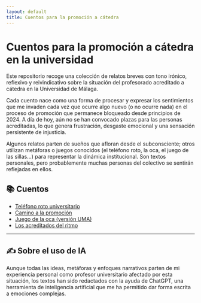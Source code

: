 ```yaml
---
layout: default
title: Cuentos para la promoción a cátedra
---
```


# Cuentos para la promoción a cátedra en la universidad

Este repositorio recoge una colección de relatos breves con tono irónico, reflexivo y reivindicativo sobre la situación del profesorado acreditado a cátedra en la Universidad de Málaga.

Cada cuento nace como una forma de procesar y expresar los sentimientos que me invaden cada vez que ocurre algo nuevo (o no ocurre nada) en el proceso de promoción que permanece bloqueado desde principios de 2024. A día de hoy, aún no se han convocado plazas para las personas acreditadas, lo que genera frustración, desgaste emocional y una sensación persistente de injusticia.

Algunos relatos parten de sueños que afloran desde el subconsciente; otros utilizan metáforas o juegos conocidos (el teléfono roto, la oca, el juego de las sillas...) para representar la dinámica institucional. Son textos personales, pero probablemente muchas personas del colectivo se sentirán reflejadas en ellos.

## 📚 Cuentos

- [Teléfono roto universitario](cuentos/telefono-roto.md)
- [Camino a la promoción](cuentos/camino-a-la-promocion.md)
- [Juego de la oca (versión UMA)](cuentos/juego-de-la-oca.md)
- [Los acreditados del ritmo](cuentos/los-acreditados-del-ritmo.md)

---
## ✍️ Sobre el uso de IA

Aunque todas las ideas, metáforas y enfoques narrativos parten de mi experiencia personal como profesor universitario afectado por esta situación, los textos han sido redactados con la ayuda de ChatGPT, una herramienta de inteligencia artificial que me ha permitido dar forma escrita a emociones complejas.
